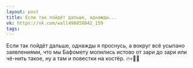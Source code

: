 ```yaml
---
layout: post
title: Если так пойдёт дальше, однажды...
vk: https://vk.com/wall498858042_159
tags:
---
```

Если так пойдёт дальше, однажды я проснусь, а вокруг всё усыпано заявлениями, что мы Бафомету молились истово от зари до зари или чё-нить такое, ну а там и повестки на костёр. 🔥💀🙏🏻